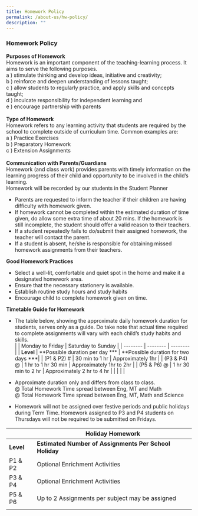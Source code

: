```yaml
---
title: Homework Policy
permalink: /about-us/hw-policy/
description: ""
---
```

### Homework Policy

**Purposes of Homework**<br>
Homework is an important component of the teaching-learning process. It aims to serve the following purposes. <br>
a ) stimulate thinking and develop ideas, initiative and creativity;<br>
b )	reinforce and deepen understanding of lessons taught;<br>
c )	allow students to regularly practice, and apply skills and concepts taught;<br>
d )	inculcate responsibility for independent learning and<br>
e )	encourage partnership with parents<br>
<br>
**Type of Homework**<br>
Homework refers to any learning activity that students are required by the school to complete outside of curriculum time. Common examples are:<br>
a ) Practice Exercises<br>
b ) Preparatory Homework<br>
c ) Extension Assignments<br>
<br>
**Communication with Parents/Guardians**<br>
Homework (and class work) provides parents with timely information on the learning progress of their child and opportunity to be involved in the child’s learning. <br>
Homework will be recorded by our students in the Student Planner<br>
* Parents are requested to inform the teacher if their children are having difficulty with homework given.<br>
* If homework cannot be completed within the estimated duration of time given, do allow some extra time of about 20 mins.  If the homework is still incomplete, the student should offer a valid reason to their teachers.<br>
* If a student repeatedly fails to do/submit their assigned homework, the teacher will contact the parent.<br>
* If a student is absent, he/she is responsible for obtaining missed homework assignments from their teachers. <br>


**Good Homework Practices**<br>
* Select a well-lit, comfortable and quiet spot in the home and make it a designated homework area.<br>
* Ensure that the necessary stationery is available.<br>
* Establish routine study hours and study habits<br>
* Encourage child to complete homework given on time.<br>
 
**Timetable Guide for Homework**

* The table below, showing the approximate daily homework duration for students, serves only as a guide. Do take note that actual time required to complete assignments will vary with each child’s study habits and skills.  <br>
|  | Monday to Friday | Saturday to Sunday |
| -------- | -------- | -------- |
| **Level** | **Possible duration per day *** | **Possible duration for two days ***|
| (P1 &amp; P2) # |  30 min to 1 hr | Approximately 1hr |
| (P3 &amp; P4) @ | 1 hr  to 1 hr 30 min | Approximately 1hr to 2hr |
| (P5 &amp; P6) @ | 1 hr 30 min to 2 hr | Approximately 2 hr to 4 hr |
|  |  |  | 

*  Approximate duration only and differs from class to class. <br>
@ Total Homework Time spread between Eng, MT and Math <br>
@ Total Homework Time spread between Eng, MT, Math and Science<br>

* Homework will not be assigned over festive periods and public holidays during Term Time. Homework assigned to P3 and P4 students on Thursdays will not be required to be submitted on Fridays. 

|  | **Holiday Homework** |
| -------- | -------- |
| **Level** | **Estimated Number of Assignments Per School Holiday** |
| P1 &amp; P2 |  Optional Enrichment Activities  |
| P3 &amp; P4 | Optional Enrichment Activities  |
| P5 &amp; P6 | Up to 2 Assignments per subject may be assigned |
|  |  |
